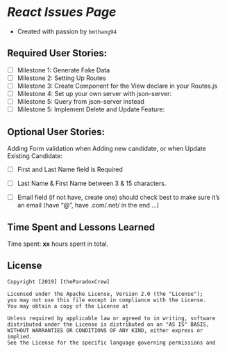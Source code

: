 #  *React Issues Page*

- Created with passion by `bmthang94`

## Required User Stories:
- [ ] Milestone 1: Generate Fake Data
- [ ] Milestone 2: Setting Up Routes
- [ ] Milestone 3: Create Component for the View declare in your Routes.js
- [ ] Milestone 4: Set up your own server with json-server:
- [ ] Milestone 5: Query from json-server instead
- [ ] Milestone 5: Implement Delete and Update Feature:

## Optional User Stories:
Adding Form validation when Adding new candidate, or when Update Existing Candidate:
- [ ] First and Last Name field is Required
- [ ] Last Name & First Name between 3 & 15 characters.
- [ ] Email field (if not have, create one) should check best to make sure it’s an email (have “@”, have .com/.net/ in the end …)


## Time Spent and Lessons Learned

Time spent: **xx** hours spent in total.

## License

    Copyright [2019] [theParadoxCrew]

    Licensed under the Apache License, Version 2.0 (the "License");
    you may not use this file except in compliance with the License.
    You may obtain a copy of the License at

    Unless required by applicable law or agreed to in writing, software
    distributed under the License is distributed on an "AS IS" BASIS,
    WITHOUT WARRANTIES OR CONDITIONS OF ANY KIND, either express or implied.
    See the License for the specific language governing permissions and

